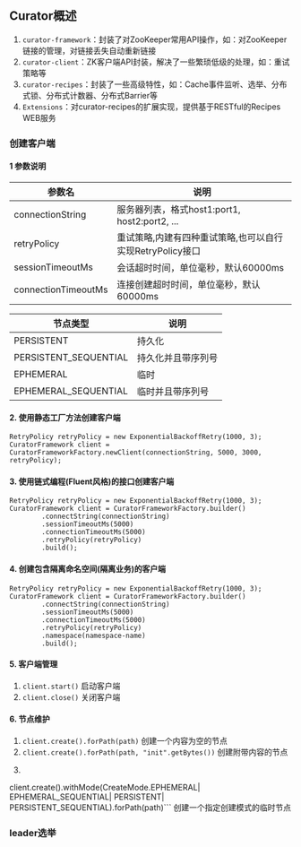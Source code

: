 ## Curator概述
1. ``curator-framework``：封装了对ZooKeeper常用API操作，如：对ZooKeeper链接的管理，对链接丢失自动重新链接
2. ``curator-client``：ZK客户端API封装，解决了一些繁琐低级的处理，如：重试策略等
3. ``curator-recipes``：封装了一些高级特性，如：Cache事件监听、选举、分布式锁、分布式计数器、分布式Barrier等
4. ``Extensions``：对curator-recipes的扩展实现，提供基于RESTful的Recipes WEB服务

### 创建客户端
#### 1 参数说明
| 参数名     |     说明     |
| --------- | ------------ |
| connectionString    | 服务器列表，格式host1:port1, host2:port2, ... |
| retryPolicy         | 重试策略,内建有四种重试策略,也可以自行实现RetryPolicy接口 |
| sessionTimeoutMs    | 会话超时时间，单位毫秒，默认60000ms  |
| connectionTimeoutMs | 连接创建超时时间，单位毫秒，默认60000ms  |

| 节点类型     |     说明     |
| --------- | ------------ |
| PERSISTENT            | 持久化 |
| PERSISTENT_SEQUENTIAL | 持久化并且带序列号 |
| EPHEMERAL             | 临时   |
| EPHEMERAL_SEQUENTIAL  | 临时并且带序列号  |

#### 2. 使用静态工厂方法创建客户端
```
RetryPolicy retryPolicy = new ExponentialBackoffRetry(1000, 3);
CuratorFramework client = CuratorFrameworkFactory.newClient(connectionString, 5000, 3000, retryPolicy);
```
#### 3. 使用链式编程(Fluent风格)的接口创建客户端
```
RetryPolicy retryPolicy = new ExponentialBackoffRetry(1000, 3);
CuratorFramework client = CuratorFrameworkFactory.builder()
        .connectString(connectionString)
        .sessionTimeoutMs(5000)
        .connectionTimeoutMs(5000)
        .retryPolicy(retryPolicy)
        .build();
```
#### 4. 创建包含隔离命名空间(隔离业务)的客户端
```
RetryPolicy retryPolicy = new ExponentialBackoffRetry(1000, 3);
CuratorFramework client = CuratorFrameworkFactory.builder()
        .connectString(connectionString)
        .sessionTimeoutMs(5000)
        .connectionTimeoutMs(5000)
        .retryPolicy(retryPolicy)
        .namespace(namespace-name)
        .build();
```
#### 5. 客户端管理
1. ``client.start()`` 启动客户端
2. ``client.close()`` 关闭客户端
#### 6. 节点维护
1. ``client.create().forPath(path)`` 创建一个内容为空的节点
2. ``client.create().forPath(path, "init".getBytes())`` 创建附带内容的节点
3. ```
client.create().withMode(CreateMode.EPHEMERAL|
        EPHEMERAL_SEQUENTIAL|
        PERSISTENT|
        PERSISTENT_SEQUENTIAL).forPath(path)``` 创建一个指定创建模式的临时节点


### leader选举
